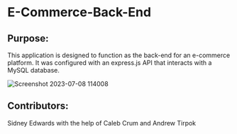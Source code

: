 # E-Commerce-Back-End

## Purpose: 
This application is designed to function as the back-end for an e-commerce platform. It was configured with an express.js API that interacts with a MySQL database. 

![Screenshot 2023-07-08 114008](https://github.com/SidneyEdwards/E-Commerce-Back-End/assets/124628764/cbb70570-fd15-4097-a08c-0946f0d9ef6f)


## Contributors: 
Sidney Edwards with the help of Caleb Crum and Andrew Tirpok

